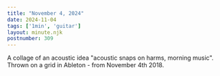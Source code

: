 ```yaml
---
title: "November 4, 2024"
date: 2024-11-04
tags: ['1min', 'guitar']
layout: minute.njk
postnumber: 309
---
```

A collage of an acoustic idea "acoustic snaps on harms, morning music". Thrown on a grid in Ableton - from November 4th 2018.   